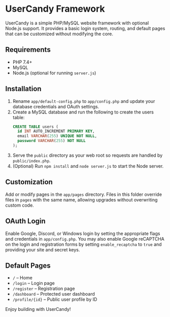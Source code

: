 # UserCandy Framework

UserCandy is a simple PHP/MySQL website framework with optional Node.js support. It provides a basic login system, routing, and default pages that can be customized without modifying the core.

## Requirements
- PHP 7.4+
- MySQL
- Node.js (optional for running `server.js`)

## Installation
1. Rename `app/default-config.php` to `app/config.php` and update your database credentials and OAuth settings.
2. Create a MySQL database and run the following to create the users table:
   ```sql
   CREATE TABLE users (
     id INT AUTO_INCREMENT PRIMARY KEY,
     email VARCHAR(255) UNIQUE NOT NULL,
     password VARCHAR(255) NOT NULL
   );
   ```
3. Serve the `public` directory as your web root so requests are handled by `public/index.php`.
4. (Optional) Run `npm install` and `node server.js` to start the Node server.

## Customization
Add or modify pages in the `app/pages` directory. Files in this folder override files in `pages` with the same name, allowing upgrades without overwriting custom code.

## OAuth Login
Enable Google, Discord, or Windows login by setting the appropriate flags and credentials in `app/config.php`.
You may also enable Google reCAPTCHA on the login and registration forms by
setting `enable_recaptcha` to `true` and providing your site and secret keys.

## Default Pages
- `/` – Home
- `/login` – Login page
- `/register` – Registration page
- `/dashboard` – Protected user dashboard
- `/profile/{id}` – Public user profile by ID

Enjoy building with UserCandy!
